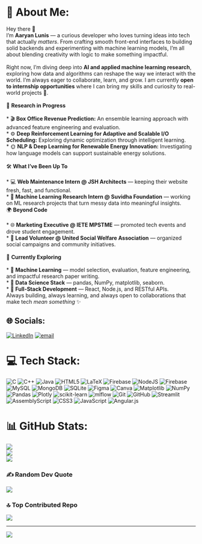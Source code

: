 # 💫 About Me:
Hey there 👋<br>I’m **Aaryan Lunis** — a curious developer who loves turning ideas into tech that actually *matters*. From crafting smooth front-end interfaces to building solid backends and experimenting with machine learning models, I’m all about blending creativity with logic to make something impactful.<br><br>Right now, I’m diving deep into **AI and applied machine learning research**, exploring how data and algorithms can reshape the way we interact with the world. I’m always eager to collaborate, learn, and grow. I am currently **open to internship opportunities** where I can bring my skills and curiosity to real-world projects 🚀.<br><br>🧠 **Research in Progress**<br><br>* 🎬 **Box Office Revenue Prediction:** An ensemble learning approach with advanced feature engineering and evaluation.<br>* ⚙️ **Deep Reinforcement Learning for Adaptive and Scalable I/O Scheduling:** Exploring dynamic optimization through intelligent learning.<br>* 🌞 **NLP & Deep Learning for Renewable Energy Innovation:** Investigating how language models can support sustainable energy solutions.<br><br>🛠️ **What I’ve Been Up To**<br><br>* 💻 **Web Maintenance Intern @ JSH Architects** — keeping their website fresh, fast, and functional.<br>* 🤖 **Machine Learning Research Intern @ Suvidha Foundation** — working on ML research projects that turn messy data into meaningful insights.<br>🌍   **Beyond Code**<br><br>* 🌐 **Marketing Executive @ IETE MPSTME** — promoted tech events and drove student engagement.<br>* 💚 **Lead Volunteer @ United Social Welfare Association** — organized social campaigns and community initiatives.<br><br>🚀 **Currently Exploring**<br><br>* 🤖 **Machine Learning** — model selection, evaluation, feature engineering, and impactful research paper writing.<br>* 🐍 **Data Science Stack** — pandas, NumPy, matplotlib, seaborn.<br>* 🌱 **Full-Stack Development** — React, Node.js, and RESTful APIs.<br>Always building, always learning, and always open to collaborations that make tech *mean something* ✨<br>

## 🌐 Socials:
[![LinkedIn](https://img.shields.io/badge/LinkedIn-%230077B5.svg?logo=linkedin&logoColor=white)](https://linkedin.com/in/https://www.linkedin.com/in/aaryan-lunis/) [![email](https://img.shields.io/badge/Email-D14836?logo=gmail&logoColor=white)](mailto:lunisaaryan@gmail.com) 

# 💻 Tech Stack:
![C](https://img.shields.io/badge/c-%2300599C.svg?style=for-the-badge&logo=c&logoColor=white) ![C++](https://img.shields.io/badge/c++-%2300599C.svg?style=for-the-badge&logo=c%2B%2B&logoColor=white) ![Java](https://img.shields.io/badge/java-%23ED8B00.svg?style=for-the-badge&logo=openjdk&logoColor=white) ![HTML5](https://img.shields.io/badge/html5-%23E34F26.svg?style=for-the-badge&logo=html5&logoColor=white) ![LaTeX](https://img.shields.io/badge/latex-%23008080.svg?style=for-the-badge&logo=latex&logoColor=white) ![Firebase](https://img.shields.io/badge/firebase-%23039BE5.svg?style=for-the-badge&logo=firebase) ![NodeJS](https://img.shields.io/badge/node.js-6DA55F?style=for-the-badge&logo=node.js&logoColor=white) ![Firebase](https://img.shields.io/badge/firebase-a08021?style=for-the-badge&logo=firebase&logoColor=ffcd34) ![MySQL](https://img.shields.io/badge/mysql-4479A1.svg?style=for-the-badge&logo=mysql&logoColor=white) ![MongoDB](https://img.shields.io/badge/MongoDB-%234ea94b.svg?style=for-the-badge&logo=mongodb&logoColor=white) ![SQLite](https://img.shields.io/badge/sqlite-%2307405e.svg?style=for-the-badge&logo=sqlite&logoColor=white) ![Figma](https://img.shields.io/badge/figma-%23F24E1E.svg?style=for-the-badge&logo=figma&logoColor=white) ![Canva](https://img.shields.io/badge/Canva-%2300C4CC.svg?style=for-the-badge&logo=Canva&logoColor=white) ![Matplotlib](https://img.shields.io/badge/Matplotlib-%23ffffff.svg?style=for-the-badge&logo=Matplotlib&logoColor=black) ![NumPy](https://img.shields.io/badge/numpy-%23013243.svg?style=for-the-badge&logo=numpy&logoColor=white) ![Pandas](https://img.shields.io/badge/pandas-%23150458.svg?style=for-the-badge&logo=pandas&logoColor=white) ![Plotly](https://img.shields.io/badge/Plotly-%233F4F75.svg?style=for-the-badge&logo=plotly&logoColor=white) ![scikit-learn](https://img.shields.io/badge/scikit--learn-%23F7931E.svg?style=for-the-badge&logo=scikit-learn&logoColor=white) ![mlflow](https://img.shields.io/badge/mlflow-%23d9ead3.svg?style=for-the-badge&logo=numpy&logoColor=blue) ![Git](https://img.shields.io/badge/git-%23F05033.svg?style=for-the-badge&logo=git&logoColor=white) ![GitHub](https://img.shields.io/badge/github-%23121011.svg?style=for-the-badge&logo=github&logoColor=white) ![Streamlit](https://img.shields.io/badge/Streamlit-%23FE4B4B.svg?style=for-the-badge&logo=streamlit&logoColor=white) ![AssemblyScript](https://img.shields.io/badge/assembly%20script-%23000000.svg?style=for-the-badge&logo=assemblyscript&logoColor=white) ![CSS3](https://img.shields.io/badge/css3-%231572B6.svg?style=for-the-badge&logo=css3&logoColor=white) ![JavaScript](https://img.shields.io/badge/javascript-%23323330.svg?style=for-the-badge&logo=javascript&logoColor=%23F7DF1E) ![Angular.js](https://img.shields.io/badge/angular.js-%23E23237.svg?style=for-the-badge&logo=angularjs&logoColor=white)
# 📊 GitHub Stats:
![](https://github-readme-stats.vercel.app/api?username=Aaryan-Lunis&theme=tokyonight&hide_border=false&include_all_commits=true&count_private=true)<br/>
![](https://nirzak-streak-stats.vercel.app/?user=Aaryan-Lunis&theme=tokyonight&hide_border=false)<br/>
![](https://github-readme-stats.vercel.app/api/top-langs/?username=Aaryan-Lunis&theme=tokyonight&hide_border=false&include_all_commits=true&count_private=true&layout=compact)

### ✍️ Random Dev Quote
![](https://quotes-github-readme.vercel.app/api?type=horizontal&theme=tokyonight)

### 🔝 Top Contributed Repo
![](https://github-contributor-stats.vercel.app/api?username=Aaryan-Lunis&limit=5&theme=tokyonight&combine_all_yearly_contributions=true)

---
[![](https://visitcount.itsvg.in/api?id=Aaryan-Lunis&icon=0&color=0)](https://visitcount.itsvg.in)

<!-- Proudly created with GPRM ( https://gprm.itsvg.in ) -->
